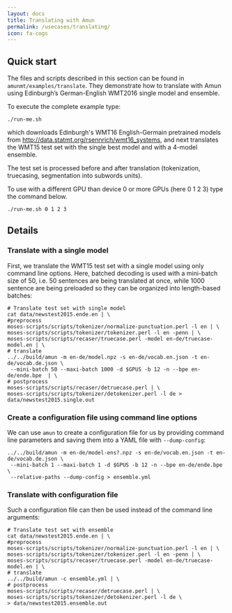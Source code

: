 ```yaml
---
layout: docs
title: Translating with Amun
permalink: /usecases/translating/
icon: fa-cogs
---
```


## Quick start

The files and scripts described in this section can be found in
`amunmt/examples/translate`. They demonstrate how to translate with Amun using
Edinburgh’s German-English WMT2016 single model and ensemble.

To execute the complete example type:

```
./run-me.sh
```

which downloads Edinburgh's WMT16 English-Germain pretrained models from
<http://data.statmt.org/rsennrich/wmt16_systems>, and next translates the WMT15
test set with the single best model and with a 4-model ensemble.

The test set is processed before and after translation (tokenization,
truecasing, segmentation into subwords units).

To use with a different GPU than device 0 or more GPUs (here 0 1 2 3) type the
command below.

```
./run-me.sh 0 1 2 3
```

## Details

### Translate with a single model

First, we translate the WMT15 test set with a single model using only command
line options. Here, batched decoding is used with a mini-batch size of 50, i.e.
50 sentences are being translated at once, while 1000 sentence are being preloaded
so they can be organized into length-based batches:

```
# Translate test set with single model
cat data/newstest2015.ende.en | \
#preprocess
moses-scripts/scripts/tokenizer/normalize-punctuation.perl -l en | \
moses-scripts/scripts/tokenizer/tokenizer.perl -l en -penn | \
moses-scripts/scripts/recaser/truecase.perl -model en-de/truecase-model.en | \
# translate
../../build/amun -m en-de/model.npz -s en-de/vocab.en.json -t en-de/vocab.de.json \
 --mini-batch 50 --maxi-batch 1000 -d $GPUS -b 12 -n --bpe en-de/ende.bpe  | \
# postprocess
moses-scripts/scripts/recaser/detruecase.perl | \
moses-scripts/scripts/tokenizer/detokenizer.perl -l de > data/newstest2015.single.out
```

### Create a configuration file using command line options

We can use `amun` to create a configuration file for us by providing command line
parameters and saving them into a YAML file with `--dump-config`:

```
../../build/amun -m en-de/model-ens?.npz -s en-de/vocab.en.json -t en-de/vocab.de.json \
 --mini-batch 1 --maxi-batch 1 -d $GPUS -b 12 -n --bpe en-de/ende.bpe \
 --relative-paths --dump-config > ensemble.yml
```

### Translate with configuration file

Such a configuration file can then be used instead of the command line arguments:

```
# Translate test set with ensemble
cat data/newstest2015.ende.en | \
#preprocess
moses-scripts/scripts/tokenizer/normalize-punctuation.perl -l en | \
moses-scripts/scripts/tokenizer/tokenizer.perl -l en -penn | \
moses-scripts/scripts/recaser/truecase.perl -model en-de/truecase-model.en | \
# translate
../../build/amun -c ensemble.yml | \
# postprocess
moses-scripts/scripts/recaser/detruecase.perl | \
moses-scripts/scripts/tokenizer/detokenizer.perl -l de \
> data/newstest2015.ensemble.out
```
